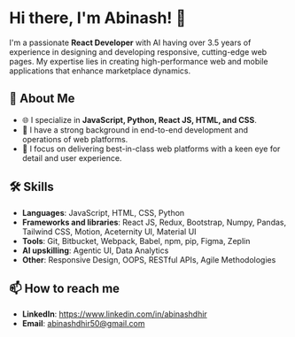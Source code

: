 # Hi there, I'm Abinash! 👋

I'm a passionate **React Developer** with AI having over 3.5 years of experience in designing and developing responsive, cutting-edge web pages. My expertise lies in creating high-performance web and mobile applications that enhance marketplace dynamics.

## 🚀 About Me

- 🌐 I specialize in **JavaScript, Python, React JS, HTML, and CSS**.
- 💼 I have a strong background in end-to-end development and operations of web platforms.
- 🎨 I focus on delivering best-in-class web platforms with a keen eye for detail and user experience.

## 🛠️ Skills

- **Languages**: JavaScript, HTML, CSS, Python
- **Frameworks and libraries**: React JS, Redux, Bootstrap, Numpy, Pandas, Tailwind CSS, Motion, Aceternity UI, Material UI
- **Tools**: Git, Bitbucket, Webpack, Babel, npm, pip, Figma, Zeplin
- **AI upskilling**: Agentic UI, Data Analytics
- **Other**: Responsive Design, OOPS, RESTful APIs, Agile Methodologies


## 📫 How to reach me

- **LinkedIn**: https://www.linkedin.com/in/abinashdhir
- **Email**: abinashdhir50@gmail.com

